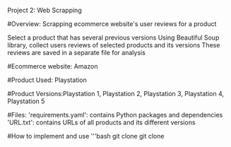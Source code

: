 Project 2: Web Scrapping

#Overview: Scrapping ecommerce website's user reviews for a product

Select a product that has several previous versions Using Beautiful Soup library, collect users reviews of selected products and its versions These reviews are saved in a separate file for analysis

#Ecommerce website: Amazon

#Product Used: Playstation

#Product Versions:Playstation 1, Playstation 2, Playstation 3, Playstation 4, Playstation 5

#Files: 'requirements.yaml': contains Python packages and dependencies 'URL.txt': contains URLs of all products and its different versions

#How to implement and use 
'''bash git clone
git clone <repository-URL>
